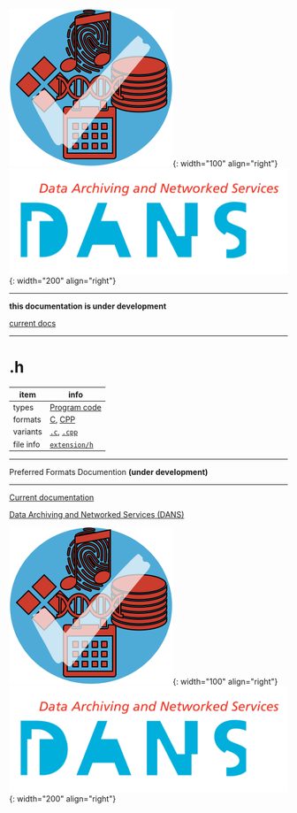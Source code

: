 ![img](../images/formats.png){: width="100" align="right"}
![img](../images/DANS.png){: width="200" align="right"}

---

**this documentation is under development**

[current docs]({{preferredFormats}})

---



# .h

item | info
--- | ---
types | [Program code](../dataTypes/programCode.md)
formats | [C](../fileFormats/c.md), [CPP](../fileFormats/cpp.md)
variants | [`.c`](../extensions/c.md), [`.cpp`](../extensions/cpp.md)
file info | [`extension/h`]({{fileinfo}}/h)




---

Preferred Formats Documention **(under development)**

---

[Current documentation]({{preferredFormats}})

[Data Archiving and Networked Services (DANS)]({{dans}})

![img](../images/formats.png){: width="100" align="right"}
![img](../images/DANS.png){: width="200" align="right"}
